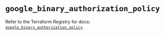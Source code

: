 # `google_binary_authorization_policy`

Refer to the Terraform Registry for docs: [`google_binary_authorization_policy`](https://registry.terraform.io/providers/hashicorp/google/6.11.0/docs/resources/binary_authorization_policy).
